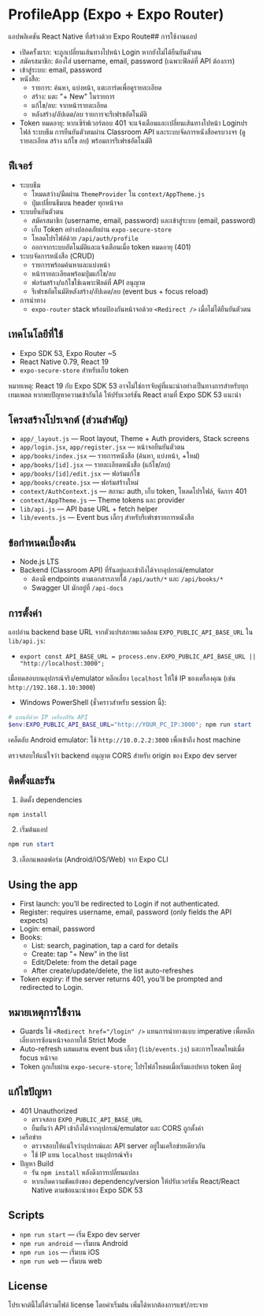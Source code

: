 # ProfileApp (Expo + Expo Router)

แอปพลิเคชัน React Native ที่สร้างด้วย Expo Route## การใช้งานแอป

- เปิดครั้งแรก: จะถูกเปลี่ยนเส้นทางไปหน้า Login หากยังไม่ได้ยืนยันตัวตน
- สมัครสมาชิก: ต้องใส่ username, email, password (เฉพาะฟิลด์ที่ API ต้องการ)
- เข้าสู่ระบบ: email, password
- หนังสือ:
  - รายการ: ค้นหา, แบ่งหน้า, แตะการ์ดเพื่อดูรายละเอียด
  - สร้าง: แตะ "+ New" ในรายการ
  - แก้ไข/ลบ: จากหน้ารายละเอียด
  - หลังสร้าง/อัปเดต/ลบ รายการจะรีเฟรชอัตโนมัติ
- Token หมดอายุ: หากเซิร์ฟเวอร์ตอบ 401 จะแจ้งเตือนและเปลี่ยนเส้นทางไปหน้า Loginปรไฟล์ ระบบธีม การยืนยันตัวตนผ่าน Classroom API และระบบจัดการหนังสือครบวงจร (ดู รายละเอียด สร้าง แก้ไข ลบ) พร้อมการรีเฟรชอัตโนมัติ

## ฟีเจอร์

- ระบบธีม
  - โหมดสว่าง/มืดผ่าน `ThemeProvider` ใน `context/AppTheme.js`
  - ปุ่มเปลี่ยนธีมบน header ทุกหน้าจอ
- ระบบยืนยันตัวตน
  - สมัครสมาชิก (username, email, password) และเข้าสู่ระบบ (email, password)
  - เก็บ Token อย่างปลอดภัยผ่าน `expo-secure-store`
  - โหลดโปรไฟล์ด้วย `/api/auth/profile`
  - ออกจากระบบอัตโนมัติและแจ้งเตือนเมื่อ token หมดอายุ (401)
- ระบบจัดการหนังสือ (CRUD)
  - รายการพร้อมค้นหาและแบ่งหน้า
  - หน้ารายละเอียดพร้อมปุ่มแก้ไข/ลบ
  - ฟอร์มสร้าง/แก้ไขใช้เฉพาะฟิลด์ที่ API อนุญาต
  - รีเฟรชอัตโนมัติหลังสร้าง/อัปเดต/ลบ (event bus + focus reload)
- การนำทาง
  - `expo-router` stack พร้อมป้องกันหน้าจอด้วย `<Redirect />` เมื่อไม่ได้ยืนยันตัวตน

## เทคโนโลยีที่ใช้

- Expo SDK 53, Expo Router ~5
- React Native 0.79, React 19
- `expo-secure-store` สำหรับเก็บ token

หมายเหตุ: React 19 กับ Expo SDK 53 อาจไม่ใช่การจับคู่ที่แนะนำอย่างเป็นทางการสำหรับทุกเทมเพลต หากพบปัญหาความเข้ากันได้ ให้ปรับเวอร์ชัน React ตามที่ Expo SDK 53 แนะนำ

## โครงสร้างโปรเจกต์ (ส่วนสำคัญ)

- `app/_layout.js` — Root layout, Theme + Auth providers, Stack screens
- `app/login.jsx`, `app/register.jsx` — หน้าจอยืนยันตัวตน
- `app/books/index.jsx` — รายการหนังสือ (ค้นหา, แบ่งหน้า, +ใหม่)
- `app/books/[id].jsx` — รายละเอียดหนังสือ (แก้ไข/ลบ)
- `app/books/[id]/edit.jsx` — ฟอร์มแก้ไข
- `app/books/create.jsx` — ฟอร์มสร้างใหม่
- `context/AuthContext.js` — สถานะ auth, เก็บ token, โหลดโปรไฟล์, จัดการ 401
- `context/AppTheme.js` — Theme tokens และ provider
- `lib/api.js` — API base URL + fetch helper
- `lib/events.js` — Event bus เล็กๆ สำหรับรีเฟรชรายการหนังสือ

## ข้อกำหนดเบื้องต้น

- Node.js LTS
- Backend (Classroom API) ที่รันอยู่และเข้าถึงได้จากอุปกรณ์/emulator
  - ต้องมี endpoints ตามเอกสารภายใต้ `/api/auth/*` และ `/api/books/*`
  - Swagger UI มักอยู่ที่ `/api-docs`

## การตั้งค่า

แอปอ่าน backend base URL จากตัวแปรสภาพแวดล้อม `EXPO_PUBLIC_API_BASE_URL` ใน `lib/api.js`:

- `export const API_BASE_URL = process.env.EXPO_PUBLIC_API_BASE_URL || "http://localhost:3000";`

เมื่อทดสอบบนอุปกรณ์จริง/emulator หลีกเลี่ยง `localhost` ให้ใช้ IP ของเครื่องคุณ (เช่น `http://192.168.1.10:3000`)

- Windows PowerShell (ชั่วคราวสำหรับ session นี้):

```powershell
# แทนที่ด้วย IP เครื่องที่รัน API
$env:EXPO_PUBLIC_API_BASE_URL="http://YOUR_PC_IP:3000"; npm run start
```

เคล็ดลับ Android emulator: ใช้ `http://10.0.2.2:3000` เพื่อเข้าถึง host machine

ตรวจสอบให้แน่ใจว่า backend อนุญาต CORS สำหรับ origin ของ Expo dev server

## ติดตั้งและรัน

1) ติดตั้ง dependencies

```powershell
npm install
```

2) เริ่มต้นแอป

```powershell
npm run start
```

3) เลือกแพลตฟอร์ม (Android/iOS/Web) จาก Expo CLI

## Using the app

- First launch: you’ll be redirected to Login if not authenticated.
- Register: requires username, email, password (only fields the API expects)
- Login: email, password
- Books:
  - List: search, pagination, tap a card for details
  - Create: tap "+ New" in the list
  - Edit/Delete: from the detail page
  - After create/update/delete, the list auto-refreshes
- Token expiry: if the server returns 401, you’ll be prompted and redirected to Login.

## หมายเหตุการใช้งาน

- Guards ใช้ `<Redirect href="/login" />` แทนการนำทางแบบ imperative เพื่อหลีกเลี่ยงการซ้อนหน้าจอภายใต้ Strict Mode
- Auto-refresh ผสมผสาน event bus เล็กๆ (`lib/events.js`) และการโหลดใหม่เมื่อ focus หน้าจอ
- Token ถูกเก็บผ่าน `expo-secure-store`; โปรไฟล์โหลดเมื่อเริ่มแอปหาก token มีอยู่

## แก้ไขปัญหา

- 401 Unauthorized
  - ตรวจสอบ `EXPO_PUBLIC_API_BASE_URL`
  - ยืนยันว่า API เข้าถึงได้จากอุปกรณ์/emulator และ CORS ถูกตั้งค่า
- เครือข่าย
  - ตรวจสอบให้แน่ใจว่าอุปกรณ์และ API server อยู่ในเครือข่ายเดียวกัน
  - ใช้ IP แทน `localhost` บนอุปกรณ์จริง
- ปัญหา Build
  - รัน `npm install` หลังดึงการเปลี่ยนแปลง
  - หากเกิดความขัดแย้งของ dependency/version ให้ปรับเวอร์ชัน React/React Native ตามข้อแนะนำของ Expo SDK 53

## Scripts

- `npm run start` — เริ่ม Expo dev server
- `npm run android` — เริ่มบน Android
- `npm run ios` — เริ่มบน iOS
- `npm run web` — เริ่มบน web

## License

โปรเจกต์นี้ไม่ได้รวมไฟล์ license โดยค่าเริ่มต้น เพิ่มได้หากต้องการแชร์/กระจาย
